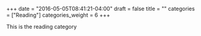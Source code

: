 +++
date = "2016-05-05T08:41:21-04:00"
draft = false
title = ""
categories = ["Reading"]
categories_weight = 6
+++

This is the reading category